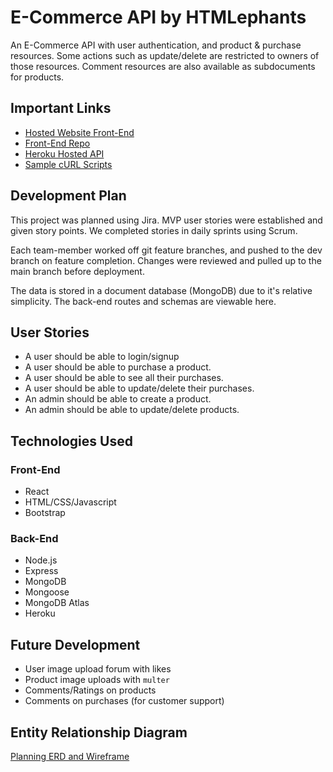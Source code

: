 # E-Commerce API by HTMLephants

An E-Commerce API with user authentication, and product & purchase resources. Some actions such as update/delete are restricted to owners of those resources. Comment resources are also available as subdocuments for products.

## Important Links

- [Hosted Website Front-End](https://sei-htmlephants.github.io/react-ecommerce-client)
- [Front-End Repo](https://github.com/sei-htmlephants/react-ecommerce-client)
- [Heroku Hosted API](https://thawing-beach-03969.herokuapp.com/)
- [Sample cURL Scripts](./sample_curl.md)

## Development Plan

This project was planned using Jira. MVP user stories were established and given story points. We completed stories in daily sprints using Scrum.

Each team-member worked off git feature branches, and pushed to the dev branch on feature completion. Changes were reviewed and pulled up to the main branch before deployment.

The data is stored in a document database (MongoDB) due to it's relative simplicity. The back-end routes and schemas are viewable here.

## User Stories

- A user should be able to login/signup
- A user should be able to purchase a product.
- A user should be able to see all their purchases.
- A user should be able to update/delete their purchases.
- An admin should be able to create a product.
- An admin should be able to update/delete products.

## Technologies Used

### Front-End

- React
- HTML/CSS/Javascript
- Bootstrap

### Back-End

- Node.js
- Express
- MongoDB
- Mongoose
- MongoDB Atlas
- Heroku

## Future Development

- User image upload forum with likes
- Product image uploads with `multer`
- Comments/Ratings on products
- Comments on purchases (for customer support)

## Entity Relationship Diagram

[Planning ERD and Wireframe](https://imgur.com/a/sqmwFmF)
